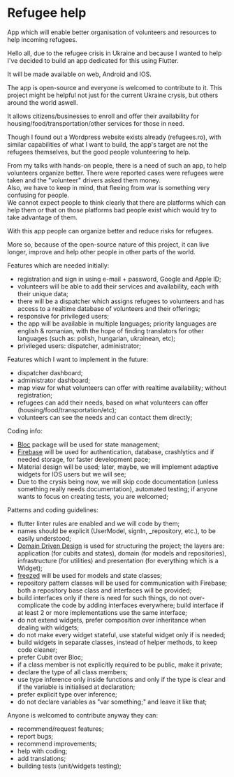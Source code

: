 # Refugee help
App which will enable better organisation of volunteers and resources to help incoming refugees.  

Hello all, due to the refugee crisis in Ukraine and because I wanted to help I've decided to build an app dedicated for this using Flutter.  

It will be made available on web, Android and IOS.  

The app is open-source and everyone is welcomed to contribute to it. 
This project might be helpful not just for the current Ukraine crysis, but others around the world aswell.  

It allows citizens/businesses to enroll and offer their availability for housing/food/transportation/other services for those in need.  

Though I found out a Wordpress website exists already (refugees.ro), with similar capabilities of what I want to build, the app's target are not the refugees themselves, but the good people volunteering to help.

From my talks with hands-on people, there is a need of such an app, to help volunteers organize better. 
There were reported cases were refugees were taken and the "volunteer" drivers asked them money.   
Also, we have to keep in mind, that fleeing from war is something very confusing for people.  
We cannot expect people to think clearly that there are platforms which can help them or that on those platforms bad people exist 
which would try to take advantage of them.

With this app people can organize better and reduce risks for refugees. 

More so, because of the open-source nature of this project, it can live longer, improve and help other people in other parts of the world.  


Features which are needed initially:  
- registration and sign in using e-mail + password, Google and Apple ID;  
- volunteers will be able to add their services and availability, each with their unique data;  
- there will be a dispatcher which assigns refugees to volunteers and has access to a realtime database of volunteers and their offerings;   
- responsive for privileged users;   
- the app will be available in multiple languages; priority languages are english & romanian, with the hope of finding translators for other languages (such as: polish, hungarian, ukrainean, etc);   
- privileged users: dispatcher, administrator;  

Features which I want to implement in the future:  
- dispatcher dashboard;  
- administrator dashboard;  
- map view for what volunteers can offer with realtime availability; without registration;  
- refugees can add their needs, based on what volunteers can offer (housing/food/transportation/etc);  
- volunteers can see the needs and can contact them directly; 

Coding info:
- [Bloc](https://pub.dev/packages/flutter_bloc) package will be used for state management;  
- [Firebase](https://firebase.flutter.dev/) will be used for authentication, database, crashlytics and if needed storage, for faster development pace;  
- Material design will be used; later, maybe, we will implement adaptive widgets for IOS users but we will see;   
- Due to the crysis being now, we will skip code documentation (unless something really needs documentation), automated testing; if anyone wants to focus on creating tests, you are welcomed;  

Patterns and coding guidelines:
- flutter linter rules are enabled and we will code by them;  
- names should be explicit (UserModel, signIn, _repository, etc.), to be easily understood;   
- [Domain Driven Design](https://resocoder.com/2020/03/09/flutter-firebase-ddd-course-1-domain-driven-design-principles/) is used for structuring the project; the layers are: application (for cubits and states), domain (for models and repositories), infrastructure (for utilities) and presentation (for everything which is a Widget);  
- [freezed](https://pub.dev/packages/freezed) will be used for models and state classes;  
- repository pattern classes will be used for communication with Firebase; both a repository base class and interfaces will be provided;  
- build interfaces only if there is need for such things, do not over-complicate the code by adding interfaces everywhere; build interface if at least 2 or more implementations use the same interface;  
- do not extend widgets, prefer composition over inheritance when dealing with widgets;  
- do not make every widget stateful, use stateful widget only if is needed;  
- build widgets in separate classes, instead of helper methods, to keep code cleaner;  
- prefer Cubit over Bloc;  
- if a class member is not explicitly required to be public, make it private;  
- declare the type of all class members;  
- use type inference only inside functions and only if the type is clear and if the variable is initialised at declaration; 
- prefer explicit type over inference;
- do not declare variables as "var something;" and leave it like that;

Anyone is welcomed to contribute anyway they can:
- recommend/request features;
- report bugs;
- recommend improvements;
- help with coding;
- add translations;
- building tests (unit/widgets testing);
